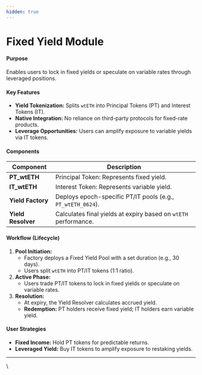 ```yaml
---
hidden: true
---
```


# Fixed Yield Module

#### **Purpose**

Enables users to lock in fixed yields or speculate on variable rates through leveraged positions.

#### **Key Features**

* **Yield Tokenization:** Splits `wtETH` into Principal Tokens (PT) and Interest Tokens (IT).
* **Native Integration:** No reliance on third-party protocols for fixed-rate products.
* **Leverage Opportunities:** Users can amplify exposure to variable yields via IT tokens.

#### **Components**

| Component          | Description                                                     |
| ------------------ | --------------------------------------------------------------- |
| **PT\_wtETH**      | Principal Token: Represents fixed yield.                        |
| **IT\_wtETH**      | Interest Token: Represents variable yield.                      |
| **Yield Factory**  | Deploys epoch-specific PT/IT pools (e.g., `PT_wtETH_0624`).     |
| **Yield Resolver** | Calculates final yields at expiry based on `wtETH` performance. |

#### **Workflow (Lifecycle)**

1. **Pool Initiation:**
   * Factory deploys a Fixed Yield Pool with a set duration (e.g., 30 days).
   * Users split `wtETH` into PT/IT tokens (1:1 ratio).
2. **Active Phase:**
   * Users trade PT/IT tokens to lock in fixed yields or speculate on variable rates.
3. **Resolution:**
   * At expiry, the Yield Resolver calculates accrued yield.
   * **Redemption:** PT holders receive fixed yield; IT holders earn variable yield.

#### **User Strategies**

* **Fixed Income:** Hold PT tokens for predictable returns.
* **Leveraged Yield:** Buy IT tokens to amplify exposure to restaking yields.

***

\
